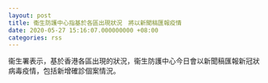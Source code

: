 ```yaml
---
layout: post
title: 衞生防護中心指基於各區出現狀況　將以新聞稿匯報疫情
date: 2020-05-27 15:16:07.000000000 +08:00
categories: rss
---
```


衞生署表示，基於香港各區出現的狀況，衞生防護中心今日會以新聞稿匯報新冠狀病毒疫情，包括新增確診個案情況。

